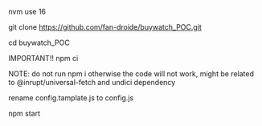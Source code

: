 nvm use 16

git clone https://github.com/fan-droide/buywatch_POC.git

cd buywatch_POC

IMPORTANT!!
npm ci 

NOTE: do not run npm i otherwise the code will not work, might be related to @inrupt/universal-fetch and undici dependency

rename config.tamplate.js to config.js

npm start